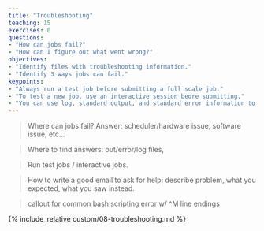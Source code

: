 ```yaml
---
title: "Troubleshooting"
teaching: 15
exercises: 0
questions:
- "How can jobs fail?"  
- "How can I figure out what went wrong?"
objectives:
- "Identify files with troubleshooting information."
- "Identify 3 ways jobs can fail."  
keypoints: 
- "Always run a test job before submitting a full scale job."  
- "To test a new job, use an interactive session beore submitting."  
- "You can use log, standard output, and standard error information to determine why jobs fail." 
---
```


> Where can jobs fail?  Answer: scheduler/hardware issue, software issue, etc...

> Where to find answers: out/error/log files, 

> Run test jobs / interactive jobs.  

> How to write a good email to ask for help: describe problem, what you 
> expected, what you saw instead.  

> callout for common bash scripting error w/ ^M line endings


{% include_relative custom/08-troubleshooting.md %}

